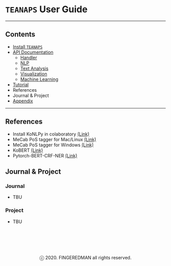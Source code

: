 # `TEANAPS` User Guide

---
## Contents
- [Install `TEANAPS`](./teanaps_user_guide-install_teanaps.md#teanaps-user-guide)
- [API Documentation](./teanaps_user_guide-api_documentation-handler.md#teanaps-user-guide)
  - [Handler](./teanaps_user_guide-api_documentation-handler.md#teanaps-user-guide)
  - [NLP](./teanaps_user_guide-api_documentation-nlp.md#teanaps-user-guide)
  - [Text Analysis](./teanaps_user_guide-api_documentation-text_analysis.md#teanaps-user-guide)
  - [Visualization](./teanaps_user_guide-api_documentation-visualization.md#teanaps-user-guide)
  - [Machine Learning](./teanaps_user_guide-api_documentation-machine-learning.md#teanaps-user-guide)
- [Tutorial](./teanaps_user_guide-tutorial.md#teanaps-user-guide)
- References
- Journal & Project
- [Appendix](./teanaps_user_guide-appendix.md#teanaps-user-guide)

---
## References
- Install KoNLPy in colaboratory [(Link)](https://github.com/konlpy/konlpy/issues/188#issuecomment-383550386)  
- MeCab PoS tagger for Mac/Linux [(Link)](https://bitbucket.org/eunjeon/mecab-ko-dic/src/master/)  
- MeCab PoS tagger for Windows [(Link)](https://cleancode-ws.tistory.com/97)  
- KoBERT [(Link)](https://github.com/sktbrain/kobert)  
- Pytorch-BERT-CRF-NER [(Link)](https://github.com/eagle705/pytorch-bert-crf-ner)  

## Journal & Project
### Journal
- TBU

### Project
- TBU

<br><br>
---
<center>ⓒ 2020. FINGEREDMAN all rights reserved.</center>